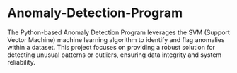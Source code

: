 # Anomaly-Detection-Program
The Python-based Anomaly Detection Program leverages the SVM (Support Vector Machine) machine learning algorithm to identify and flag anomalies within a dataset. This project focuses on providing a robust solution for detecting unusual patterns or outliers, ensuring data integrity and system reliability.
